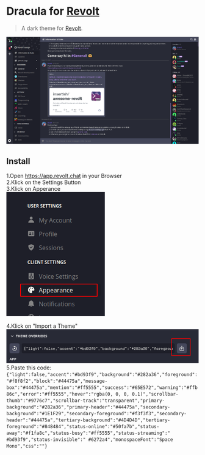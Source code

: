 # Dracula for [Revolt](https://revolt.chat)

> A dark theme for [Revolt](https://revolt.chat).

![Screenshot](./screenshot.png)

## Install

1.Open https://app.revolt.chat in your Browser  
2.Klick on the Settings Button  
3.Klick on Apperance  
![Screenshot](./settings.png)

4.Klick on "Import a Theme"  
![Screenshot](./importtheme.png)  
5.Paste this code:  
`{"light":false,"accent":"#bd93f9","background":"#282a36","foreground":"#f8f8f2","block":"#44475a","message-box":"#44475a","mention":"#ff5555","success":"#65E572","warning":"#ffb86c","error":"#ff5555","hover":"rgba(0, 0, 0, 0.1)","scrollbar-thumb":"#9776c7","scrollbar-track":"transparent","primary-background":"#282a36","primary-header":"#44475a","secondary-background":"#1E1F29","secondary-foreground":"#f3f3f3","secondary-header":"#44475a","tertiary-background":"#4D4D4D","tertiary-foreground":"#848484","status-online":"#50fa7b","status-away":"#f1fa8c","status-busy":"#ff5555","status-streaming":" #bd93f9","status-invisible":" #6272a4","monospaceFont":"Space Mono","css":""}`
